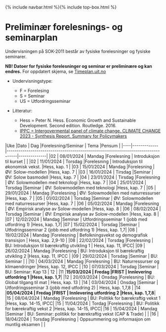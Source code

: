 {% include navbar.html %}{% include top-box.html %}

# Preliminær forelesnings- og seminarplan

Undervisningen på SOK-2011 består av fysiske forelesninger og fysiske seminarer. 

**NB! Datoer for fysiske forelesninger og seminar er preliminære og kan endres.** For oppdatert skjema, se [Timeplan.uit.no](https://timeplan.uit.no/emne_timeplan.php?sem=24h&module[]=SOK-2011-1#week-01)
* Undervisningstype:
  * F = Forelesing
  * S = Seminar
  * US = Utfordringsseminar

* Litteratur:
  * Hess = Peter N. Hess. Economic Growth and Sustainable Development. Second edition. Routledge. 2016.
  * [IPPC = Intergovermental panel of climate change. CLIMATE CHANGE 2023 - Synthesis Report. Summary for Policymakers](https://github.com/uit-sok-2011-v2024/uit-sok-2011-v2024.github.io/blob/main/assets/IPCC_AR6_SYR_SPM.pdf) 

|Uke |Dato         | Dag       |Forelesning/Seminar | Tema                                             |Pensum        |
|----|-------------|-----------------------------------------------------------------------------------|--------------| 
|02  | 08/01/2024  | Mandag    |Forelesning          | Introduksjon til kurset                         |              |
|02  | 11/01/2024  | Torsdag   |Forelesning          | Introduksjon til økonomisk vekst.               |Hess, kap. 1  |
|03  | 15/01/2024  | Mandag    |Forelesning          | ØV: Solow-modellen                              |Hess, kap. 7  |
|03  | 16/01/2024  | Tirsdag   |Seminar              | ØV: Solow basmodell                             |Hess, kap. 7  |
|04  | 23/01/2024  | Tirsdag   |Forelesning          | ØV: Solowmodellen med teknologi                 |Hess, kap. 7  |
|04  | 25/01/2024  | Torsdag   |Seminar              | ØV: Solowmodellen med teknologi                 |Hess, kap. 7  |
|05  | 29/01/2024  | Mandag    |Forelesning          | ØV: Solowmodellen med naturressurser            |Hess, kap. 7  |
|05  | 01/02/2024  | Torsdag   |Seminar              | ØV: Solowmodellen med naturressurser            |Hess, kap. 7  |
|06  | 05/02/2024  | Mandag    |Forelesning          | ØV: Empirisk analyse av Solow-modellen          |Hess, kap. 8  |
|06  | 08/02/2024  | Torsdag   |Seminar              | ØV: Empirisk analyse av Solow-modellen          |Hess, kap. 8  |
|07  | 12/02/2024  | Mandag    |Seminar              | Utfordringsseminar 1 (jobb med utfordring 1)    |Hess, kap. 1,7|
|07  | 15/02/2024  | Torsdag   |Seminar              | Utfodringsseminar 2  (jobb med utfordring 1)    |Hess, kap. 1,7|
|08  | 19/02/2024  | Mandag    |Forelesning          | Befolkningsvekst og demografisk transisjon      | Hess, kap. 2,9-10  |
|08  | 22/02/2024  | Torsdag   |Forelesning          | BU: Introduksjon til bærekraftig utvikling 1    | Hess, kap. 11, IPCC|
|09  | 26/02/2024  | Mandag    |Forelesning          | BU: Introduksjon til bærekraftig utvikling 2    |Hess, kap. 11, IPCC |
|09  | 29/02/2024  | Torsdag   |Seminar              | BU: Seminar          |   |
|10  | 04/03/2024  | Mandag    |Forelesning          | BU: Naturressurser og klimaendringer            |Hess, kap. 12, IPCC |
|10  | 07/03/2024  | Torsdag   |Seminar              | BU: Seminar: Kap 13                    | 12  |
|11  |**15/03/2024 | Fredag    |FRIST                | Innlevering utfordring 1                        |Hess, kap. 1,7**|
|12  | 20/03/2024  | Onsdag    |Forelesning          | BU: Global tilgang til mat                      | Hess, kap. 13 |
|14  | 03/04/2024  | Onsdag    |Seminar              | Utfordringsseminar 3 (jobb med utfodring 2)     | Hess, kap. 1,7,8 |
|14  |**05/04/2024 | Fredag    |FRIST                | Innlevering utfordring 2                        |Hess, kap. 1,7,8**|
|15  | 08/04/2024  | Mandag    |Forelesning          | BU: Politikk for bærekraftig vekst 1           |Hess, kap. 14-15, IPCC|
|15  | 11/04/2024  | Tordag    |Forelesning          | BU: Politikk for bærekraftig vekst 2           |Hess, kap. 14-15, IPCC|
|16  | 15/04/2024  | Mandag    |Seminar              | BU: Seminar: politikk for bærekraftig vekst (CAP & Trade)     |   |
|16  | 18/04/2024  | Torsdag   |Forelesning          | Oppsummering og informasjon om muntlig eksamen     |     |





